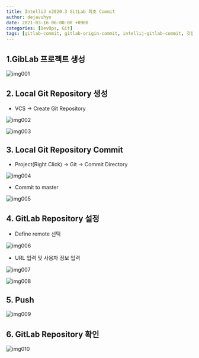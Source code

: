 ```yaml
---
title: IntelliJ v2020.3 GitLab 최초 Commit
author: dejavuhyo
date: 2021-03-16 06:00:00 +0900
categories: [DevOps, Git]
tags: [gitlab-commit, gitlab-origin-commit, intellij-gitlab-commit, 깃랩-커밋, 깃랩-origin-커밋, 인텔리제이-깃랩-커밋]
---
```


## 1.GibLab 프로젝트 생성

![img001](/assets/img/2021-03-16-intellij-v2020-3-gitlab-origin-commit/img001.png)

## 2. Local Git Repository 생성

* VCS → Create Git Repository

![img002](/assets/img/2021-03-16-intellij-v2020-3-gitlab-origin-commit/img002.png)

![img003](/assets/img/2021-03-16-intellij-v2020-3-gitlab-origin-commit/img003.png)

## 3. Local Git Repository Commit

* Project(Right Click) → Git → Commit Directory

![img004](/assets/img/2021-03-16-intellij-v2020-3-gitlab-origin-commit/img004.png)

* Commit to master

![img005](/assets/img/2021-03-16-intellij-v2020-3-gitlab-origin-commit/img005.png)

## 4. GitLab Repository 설정

* Define remote 선택

![img006](/assets/img/2021-03-16-intellij-v2020-3-gitlab-origin-commit/img006.png)

* URL 입력 및 사용자 정보 입력

![img007](/assets/img/2021-03-16-intellij-v2020-3-gitlab-origin-commit/img007.png)

![img008](/assets/img/2021-03-16-intellij-v2020-3-gitlab-origin-commit/img008.png)

## 5. Push

![img009](/assets/img/2021-03-16-intellij-v2020-3-gitlab-origin-commit/img009.png)

## 6. GitLab Repository 확인

![img010](/assets/img/2021-03-16-intellij-v2020-3-gitlab-origin-commit/img010.png)
